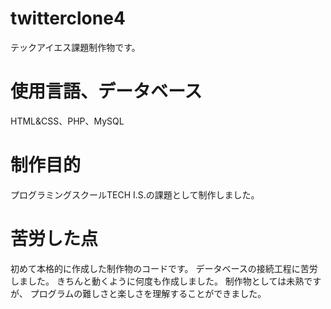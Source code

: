 # twitterclone4
テックアイエス課題制作物です。

# 使用言語、データベース
HTML&CSS、PHP、MySQL

# 制作目的
プログラミングスクールTECH I.S.の課題として制作しました。

# 苦労した点
初めて本格的に作成した制作物のコードです。
データベースの接続工程に苦労しました。
きちんと動くように何度も作成しました。
制作物としては未熟ですが、
プログラムの難しさと楽しさを理解することができました。
